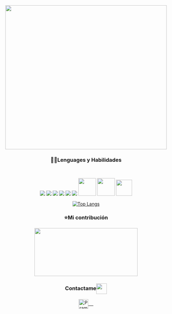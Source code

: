
<img  src="https://user-images.githubusercontent.com/90283253/154786155-19bb6cfb-d120-46e3-9726-53543415ae13.png" width="100%" height="450" >
<div align="center">
 
### 👨‍💻Lenguages y Habilidades
<br>
<p align="space-between">
 
<a src="https://www.w3schools.com/html/"><img src="https://img.icons8.com/color/48/000000/html-5.png"/></a>
<a src="https://www.w3schools.com/css/"><img src="https://img.icons8.com/color/48/000000/css3.png"/></a>
<a src="https://getbootstrap.com/"><img src="https://img.icons8.com/color/48/000000/bootstrap.png"/></a>
<a src="https://github.com/"><img src="https://img.icons8.com/color/48/000000/github--v1.png"/></a>
<a src="https://visualstudio.microsoft.com/"><img src="https://img.icons8.com/color/48/000000/visual-studio.png"/></a>
<a src="https://www.javascript.com/"><img src="https://img.icons8.com/color/48/000000/javascript.png"/></a> 
<a src="https://www.genbeta.com/desarrollo/java-api-y-ejemplos"><img src="https://i.blogs.es/8d2420/650_1000_java/1366_2000.png" width="55px"></a>
<a src="https://tydw.wordpress.com/2013/01/05/instalar-y-configurar-mysql-server-en-windows-7/mysql-logo/"><img src="https://tydw.files.wordpress.com/2013/01/mysql-logo.png" width="55px"></a>
<a src="https://www.flaticon.es/icono-gratis/linux_518713"><img src="https://cdn-icons-png.flaticon.com/512/518/518713.png" width="50px"></a>
</p>

[![Top Langs](https://github-readme-stats.vercel.app/api/top-langs/?username=DaniaAlmazanSanchez&layout=compact)](https://github.com/anuraghazra/github-readme-stats)
<br>
<h3>⭐️Mi contribución</h3> 
<a href="https://github.com/anuraghazra/github-readme-stats" title="Go to Source"><img width="80%" height="150" src="https://github-readme-stats.vercel.app/api?username=DaniaAlmazanSanchez&show_icons=true&theme=jolly"></a>
</div>

<div align="center">
<h3 align="center">Contactame<img align="center" src="https://github.com/rajput2107/rajput2107/blob/master/Assets/Handshake.gif" height="33px" /></h3> 
</div>
<p align="center">
<a href="https://www.linkedin.com/in/pramod-kumar-4aa47616b/" target="blank">
<img align="center" alt="Pramod's LinkedIn" width="30px" src="https://www.vectorlogo.zone/logos/linkedin/linkedin-icon.svg" /> &nbsp; &nbsp;</a>
</p
